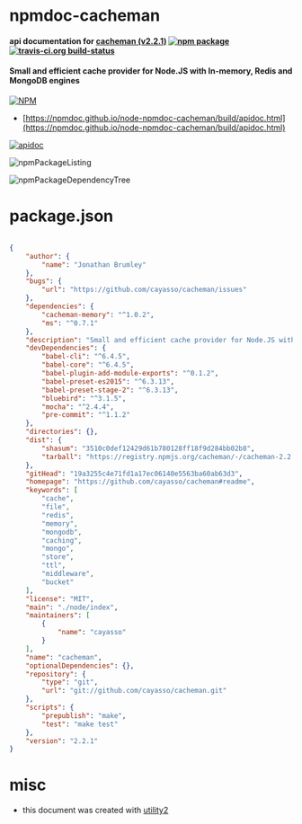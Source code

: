 # npmdoc-cacheman

#### api documentation for  [cacheman (v2.2.1)](https://github.com/cayasso/cacheman#readme)  [![npm package](https://img.shields.io/npm/v/npmdoc-cacheman.svg?style=flat-square)](https://www.npmjs.org/package/npmdoc-cacheman) [![travis-ci.org build-status](https://api.travis-ci.org/npmdoc/node-npmdoc-cacheman.svg)](https://travis-ci.org/npmdoc/node-npmdoc-cacheman)

#### Small and efficient cache provider for Node.JS with In-memory, Redis and MongoDB engines

[![NPM](https://nodei.co/npm/cacheman.png?downloads=true&downloadRank=true&stars=true)](https://www.npmjs.com/package/cacheman)

- [https://npmdoc.github.io/node-npmdoc-cacheman/build/apidoc.html](https://npmdoc.github.io/node-npmdoc-cacheman/build/apidoc.html)

[![apidoc](https://npmdoc.github.io/node-npmdoc-cacheman/build/screenCapture.buildCi.browser.%252Ftmp%252Fbuild%252Fapidoc.html.png)](https://npmdoc.github.io/node-npmdoc-cacheman/build/apidoc.html)

![npmPackageListing](https://npmdoc.github.io/node-npmdoc-cacheman/build/screenCapture.npmPackageListing.svg)

![npmPackageDependencyTree](https://npmdoc.github.io/node-npmdoc-cacheman/build/screenCapture.npmPackageDependencyTree.svg)



# package.json

```json

{
    "author": {
        "name": "Jonathan Brumley"
    },
    "bugs": {
        "url": "https://github.com/cayasso/cacheman/issues"
    },
    "dependencies": {
        "cacheman-memory": "^1.0.2",
        "ms": "^0.7.1"
    },
    "description": "Small and efficient cache provider for Node.JS with In-memory, Redis and MongoDB engines",
    "devDependencies": {
        "babel-cli": "^6.4.5",
        "babel-core": "^6.4.5",
        "babel-plugin-add-module-exports": "^0.1.2",
        "babel-preset-es2015": "^6.3.13",
        "babel-preset-stage-2": "^6.3.13",
        "bluebird": "^3.1.5",
        "mocha": "^2.4.4",
        "pre-commit": "^1.1.2"
    },
    "directories": {},
    "dist": {
        "shasum": "3510c0def12429d61b780128ff18f9d284bb02b8",
        "tarball": "https://registry.npmjs.org/cacheman/-/cacheman-2.2.1.tgz"
    },
    "gitHead": "19a3255c4e71fd1a17ec06140e5563ba60ab63d3",
    "homepage": "https://github.com/cayasso/cacheman#readme",
    "keywords": [
        "cache",
        "file",
        "redis",
        "memory",
        "mongodb",
        "caching",
        "mongo",
        "store",
        "ttl",
        "middleware",
        "bucket"
    ],
    "license": "MIT",
    "main": "./node/index",
    "maintainers": [
        {
            "name": "cayasso"
        }
    ],
    "name": "cacheman",
    "optionalDependencies": {},
    "repository": {
        "type": "git",
        "url": "git://github.com/cayasso/cacheman.git"
    },
    "scripts": {
        "prepublish": "make",
        "test": "make test"
    },
    "version": "2.2.1"
}
```



# misc
- this document was created with [utility2](https://github.com/kaizhu256/node-utility2)
